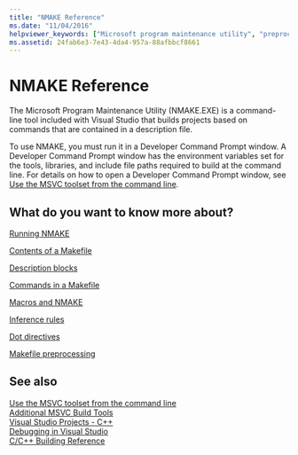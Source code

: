 ```yaml
---
title: "NMAKE Reference"
ms.date: "11/04/2016"
helpviewer_keywords: ["Microsoft program maintenance utility", "preprocessing NMAKE", "program execution [C++]", "NMAKE program"]
ms.assetid: 24fab6e3-7e43-4da4-957a-88afbbcf8661
---
```

# NMAKE Reference

The Microsoft Program Maintenance Utility (NMAKE.EXE) is a command-line tool included with Visual Studio that builds projects based on commands that are contained in a description file.

To use NMAKE, you must run it in a Developer Command Prompt window. A Developer Command Prompt window has the environment variables set for the tools, libraries, and include file paths required to build at the command line. For details on how to open a Developer Command Prompt window, see [Use the MSVC toolset from the command line](../building-on-the-command-line.md).

## What do you want to know more about?

[Running NMAKE](running-nmake.md)

[Contents of a Makefile](contents-of-a-makefile.md)

[Description blocks](description-blocks.md)

[Commands in a Makefile](commands-in-a-makefile.md)

[Macros and NMAKE](macros-and-nmake.md)

[Inference rules](inference-rules.md)

[Dot directives](dot-directives.md)

[Makefile preprocessing](makefile-preprocessing.md)

## See also

[Use the MSVC toolset from the command line](../building-on-the-command-line.md)<br/>
[Additional MSVC Build Tools](c-cpp-build-tools.md)<br/>
[Visual Studio Projects - C++](../creating-and-managing-visual-cpp-projects.md)<br/>
[Debugging in Visual Studio](/visualstudio/debugger/debugging-in-visual-studio)<br/>
[C/C++ Building Reference](c-cpp-building-reference.md)
